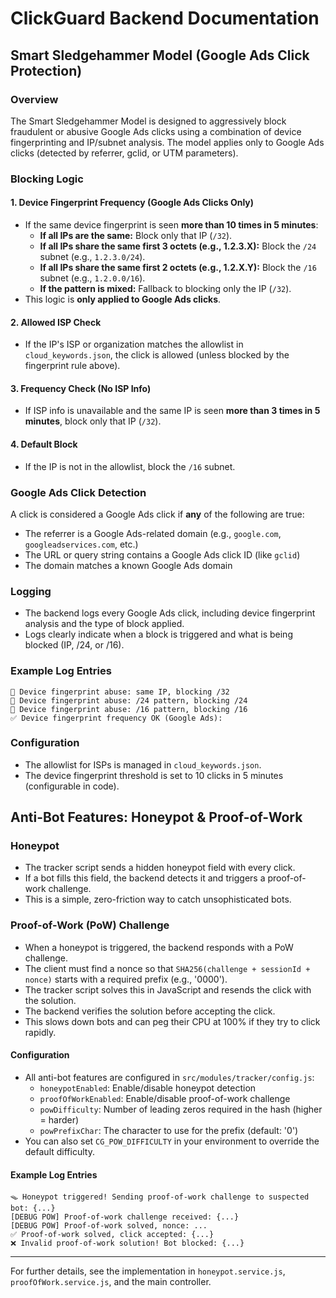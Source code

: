 # ClickGuard Backend Documentation

## Smart Sledgehammer Model (Google Ads Click Protection)

### Overview
The Smart Sledgehammer Model is designed to aggressively block fraudulent or abusive Google Ads clicks using a combination of device fingerprinting and IP/subnet analysis. The model applies only to Google Ads clicks (detected by referrer, gclid, or UTM parameters).

### Blocking Logic

#### 1. Device Fingerprint Frequency (Google Ads Clicks Only)
- If the same device fingerprint is seen **more than 10 times in 5 minutes**:
  - **If all IPs are the same:** Block only that IP (`/32`).
  - **If all IPs share the same first 3 octets (e.g., 1.2.3.X):** Block the `/24` subnet (e.g., `1.2.3.0/24`).
  - **If all IPs share the same first 2 octets (e.g., 1.2.X.Y):** Block the `/16` subnet (e.g., `1.2.0.0/16`).
  - **If the pattern is mixed:** Fallback to blocking only the IP (`/32`).
- This logic is **only applied to Google Ads clicks**.

#### 2. Allowed ISP Check
- If the IP's ISP or organization matches the allowlist in `cloud_keywords.json`, the click is allowed (unless blocked by the fingerprint rule above).

#### 3. Frequency Check (No ISP Info)
- If ISP info is unavailable and the same IP is seen **more than 3 times in 5 minutes**, block only that IP (`/32`).

#### 4. Default Block
- If the IP is not in the allowlist, block the `/16` subnet.

### Google Ads Click Detection
A click is considered a Google Ads click if **any** of the following are true:
- The referrer is a Google Ads-related domain (e.g., `google.com`, `googleadservices.com`, etc.)
- The URL or query string contains a Google Ads click ID (like `gclid`)
- The domain matches a known Google Ads domain

### Logging
- The backend logs every Google Ads click, including device fingerprint analysis and the type of block applied.
- Logs clearly indicate when a block is triggered and what is being blocked (IP, /24, or /16).

### Example Log Entries
```
🚨 Device fingerprint abuse: same IP, blocking /32
🚨 Device fingerprint abuse: /24 pattern, blocking /24
🚨 Device fingerprint abuse: /16 pattern, blocking /16
✅ Device fingerprint frequency OK (Google Ads):
```

### Configuration
- The allowlist for ISPs is managed in `cloud_keywords.json`.
- The device fingerprint threshold is set to 10 clicks in 5 minutes (configurable in code).

## Anti-Bot Features: Honeypot & Proof-of-Work

### Honeypot
- The tracker script sends a hidden honeypot field with every click.
- If a bot fills this field, the backend detects it and triggers a proof-of-work challenge.
- This is a simple, zero-friction way to catch unsophisticated bots.

### Proof-of-Work (PoW) Challenge
- When a honeypot is triggered, the backend responds with a PoW challenge.
- The client must find a nonce so that `SHA256(challenge + sessionId + nonce)` starts with a required prefix (e.g., '0000').
- The tracker script solves this in JavaScript and resends the click with the solution.
- The backend verifies the solution before accepting the click.
- This slows down bots and can peg their CPU at 100% if they try to click rapidly.

#### Configuration
- All anti-bot features are configured in `src/modules/tracker/config.js`:
  - `honeypotEnabled`: Enable/disable honeypot detection
  - `proofOfWorkEnabled`: Enable/disable proof-of-work challenge
  - `powDifficulty`: Number of leading zeros required in the hash (higher = harder)
  - `powPrefixChar`: The character to use for the prefix (default: '0')
- You can also set `CG_POW_DIFFICULTY` in your environment to override the default difficulty.

#### Example Log Entries
```
🪤 Honeypot triggered! Sending proof-of-work challenge to suspected bot: {...}
[DEBUG POW] Proof-of-work challenge received: {...}
[DEBUG POW] Proof-of-work solved, nonce: ...
✅ Proof-of-work solved, click accepted: {...}
❌ Invalid proof-of-work solution! Bot blocked: {...}
```

---

For further details, see the implementation in `honeypot.service.js`, `proofOfWork.service.js`, and the main controller.